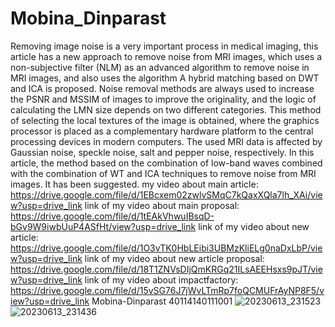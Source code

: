 # Mobina_Dinparast
Removing image noise is a very important process in medical imaging, this article has a new approach to remove noise from MRI images, which uses a non-subjective filter (NLM) as an advanced algorithm to remove noise in MRI images, and also uses the algorithm A hybrid matching based on DWT and ICA is proposed. Noise removal methods are always used to increase the PSNR and MSSIM of images to improve the originality, and the logic of calculating the LMN size depends on two different categories. This method of selecting the local textures of the image is obtained, where the graphics processor is placed as a complementary hardware platform to the central processing devices in modern computers. The used MRI data is affected by Gaussian noise, speckle noise, salt and pepper noise, respectively. In this article, the method based on the combination of low-band waves combined with the combination of WT and ICA techniques to remove noise from MRI images. It has been suggested.
my video about main article: https://drive.google.com/file/d/1EBcxem02zwlvSMqC7kQaxXQla7lh_XAi/view?usp=drive_link
link of my video about main proposal: https://drive.google.com/file/d/1tEAkVhwuIBsqD-bGv9W9iwbUuP4ASfHt/view?usp=drive_link
link of my video about new article: https://drive.google.com/file/d/1O3vTK0HbLEibi3UBMzKliELg0naDxLbP/view?usp=drive_link
link of my video about new article proposal:  https://drive.google.com/file/d/18T1ZNVsDIjQmKRGq21ILsAEEHsxs9pJT/view?usp=drive_link
link of my video about impactfactory: https://drive.google.com/file/d/15vSG76J7jWvLTmRp7foQCMUFrAyNP8F5/view?usp=drive_link
Mobina-Dinparast 
40114140111001
![20230613_231523](https://github.com/Mobinadp/Mobina_DP/assets/130772798/f3afe707-b5c4-4162-b5de-ac527972a61e)
![20230613_231436](https://github.com/Mobinadp/Mobina_DP/assets/130772798/69b934b6-85b4-40d0-8614-a7c36734377c)

